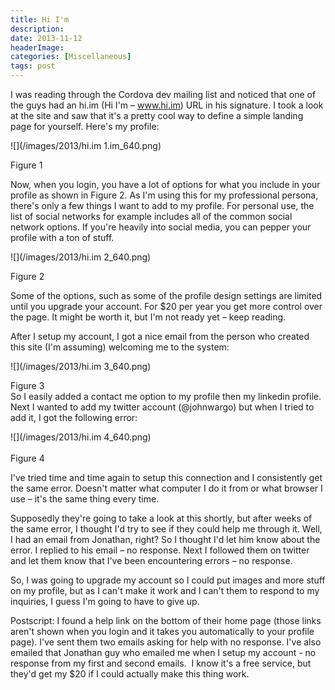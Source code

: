 ```yaml
---
title: Hi I'm
description: 
date: 2013-11-12
headerImage: 
categories: [Miscellaneous]
tags: post
---
```


I was reading through the Cordova dev mailing list and noticed that one of the guys had an hi.im (Hi I'm – www.hi.im) URL in his signature. I took a look at the site and saw that it's a pretty cool way to define a simple landing page for yourself. Here's my profile:

![](/images/2013/hi.im 1.im_640.png)

Figure 1

Now, when you login, you have a lot of options for what you include in your profile as shown in Figure 2. As I'm using this for my professional persona, there's only a few things I want to add to my profile. For personal use, the list of social networks for example includes all of the common social network options. If you're heavily into social media, you can pepper your profile with a ton of stuff.

![](/images/2013/hi.im 2_640.png)

Figure 2

Some of the options, such as some of the profile design settings are limited until you upgrade your account. For $20 per year you get more control over the page. It might be worth it, but I'm not ready yet – keep reading.

After I setup my account, I got a nice email from the person who created this site (I'm assuming) welcoming me to the system:

![](/images/2013/hi.im 3_640.png)

Figure 3  
So I easily added a contact me option to my profile then my linkedin profile. Next I wanted to add my twitter account (@johnwargo) but when I tried to add it, I got the following error:

![](/images/2013/hi.im 4_640.png)  
   
Figure 4

I've tried time and time again to setup this connection and I consistently get the same error. Doesn't matter what computer I do it from or what browser I use – it's the same thing every time.

  
Supposedly they're going to take a look at this shortly, but after weeks of the same error, I thought I'd try to see if they could help me through it. Well, I had an email from Jonathan, right? So I thought I'd let him know about the error. I replied to his email – no response. Next I followed them on twitter and let them know that I've been encountering errors – no response.

  
So, I was going to upgrade my account so I could put images and more stuff on my profile, but as I can't make it work and I can't them to respond to my inquiries, I guess I'm going to have to give up.

Postscript: I found a help link on the bottom of their home page (those links aren't shown when you login and it takes you automatically to your profile page). I've sent them two emails asking for help with no response. I've also emailed that Jonathan guy who emailed me when I setup my account - no response from my first and second emails.  I know it's a free service, but they'd get my $20 if I could actually make this thing work.